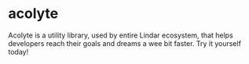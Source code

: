 # acolyte
Acolyte is a utility library, used by entire Lindar ecosystem, that helps developers reach their goals and dreams a wee bit faster. Try it yourself today!
